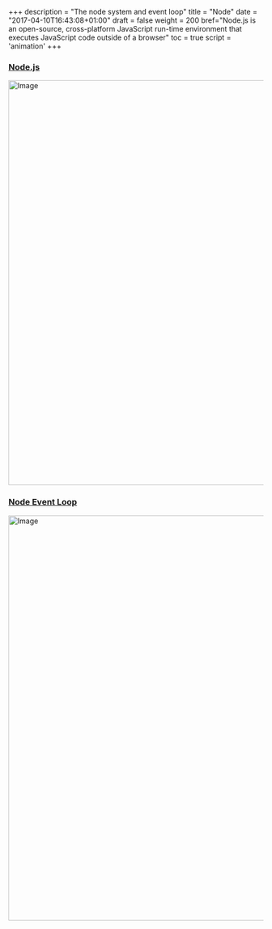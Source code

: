+++
description = "The node system and event loop"
title = "Node"
date = "2017-04-10T16:43:08+01:00"
draft = false
weight = 200
bref="Node.js is an open-source, cross-platform JavaScript run-time environment that executes JavaScript code outside of a browser"
toc = true
script = 'animation'
+++

<h3 class="section-head" id="h-nodejs"><a href="#h-nodejs">Node.js</a></h3>

<img alt="Image" src="/img/diagrams/node/nodeJS.jpg" width="800">

<h3 class="section-head" id="h-node_event_loop.png"><a href="#h-node_event_loop.png">Node Event Loop</a></h3>

<img alt="Image" src="/img/diagrams/node/node_event_loop.png" width="800">